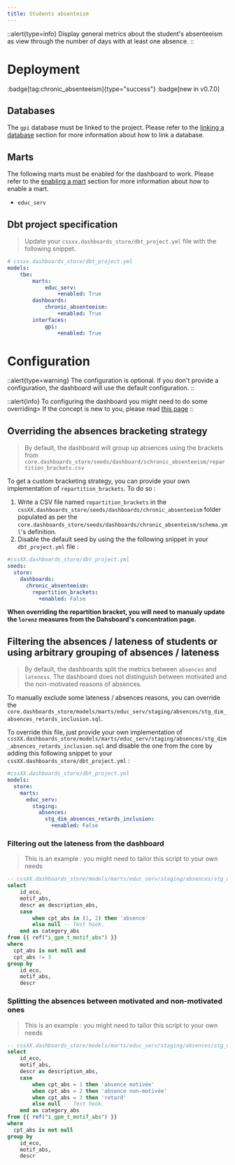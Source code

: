 ```yaml
---
title: Students absenteism
---
```


::alert{type=info}
Display general metrics about the student's absenteeism as view through the number of days with at least one absence.
::

# Deployment 
:badge[tag:chronic_absenteeism]{type="success"}
:badge[new in v0.7.0]

## Databases 

The `gpi` database must be linked to the project. Please refer to the [linking a database](/using/configuration/linking) section for more information about how to link a database.

## Marts 

The following marts must be enabled for the dashboard to work. Please refer to the [enabling a mart](/using/configuration/enabling) section for more information about how to enable a mart.
* `educ_serv`

## Dbt project specification
> Update your `cssxx.dashboards_store/dbt_project.yml` file with the following snippet.

```yaml
# cssxx.dashboards_store/dbt_project.yml
models:
    tbe:
        marts:
            educ_serv:
                +enabled: True                  
        dashboards:                                   
            chronic_absenteeism:
                +enabled: True
        interfaces:
            gpi:
                +enabled: True
```

# Configuration
::alert{type=warning}
The configuration is optional. If you don't provide a configuration, the dashboard will use the default configuration.
::

::alert{info}
To configuring the dashboard you might need to do some overriding> If the concept is new to you, please read [this page](/using/configuration/overriding)
::

## Overriding the absences bracketing strategy
> By default, the dashboard will group up absences using the brackets from `core.dashboards_store/seeds/dashboard/schronic_absenteeism/repartition_brackets.csv`

To get a custom bracketing strategy, you can provide your own implementation of `repartition_brackets`. To do so :
1. Write a CSV file named `repartition_brackets` in the `cssXX.dashboards_store/seeds/dashboards/chronic_absenteeism` folder populated as per the `core.dashboards_store/seeds/dashboards/chronic_absenteism/schema.yml`'s definition.
2. Disable the default seed by using the the following snippet in your `dbt_project.yml` file : 

```yaml
#cssXX.dashboards_store/dbt_project.yml
seeds:
  store:
    dashboards:
      chronic_absenteeism:
        repartition_brackets:
          +enabled: False
```

__When overriding the repartition bracket, you will need to manualy update the `lorenz` measures from the Dahsboard's concentration page.__

## Filtering the absences / lateness of students or using arbitrary grouping of absences / lateness
> By default, the dashboards split the metrics between `absences` and `lateness`. The dashboard does not distinguish between motivated and the non-motivated reasons of absences.

To manually exclude some lateness / absences reasons, you can override the `core.dashboards_store/models/marts/educ_serv/staging/absences/stg_dim_absences_retards_inclusion.sql`.

To override this file, just provide your own implementation of `cssXX.dashboards_store/models/marts/educ_serv/staging/absences/stg_dim_absences_retards_inclusion.sql` and disable the one from the core by adding this following snippet to your `cssXX.dashboards_store/dbt_project.yml` :

```yaml
#cssXX.dashboards_store/dbt_project.yml
models:
  store:
    marts:
      educ_serv:
        staging:
          absences:
            stg_dim_absences_retards_inclusion:
              +enabled: False
```


### Filtering out the lateness from the dashboard
> This is an example : you might need to tailor this script to your own needs

```sql
-- cssXX.dashboards_store/models/marts/educ_serv/staging/absences/stg_dim_absences_retards_inclusion.sql
select 
    id_eco, 
    motif_abs,
    descr as description_abs,
    case 
        when cpt_abs in (1, 2) then 'absence'
        else null -- Test hook.
    end as category_abs 
from {{ ref("i_gpm_t_motif_abs") }}
where 
  cpt_abs is not null and
  cpt_abs != 3 
group by
    id_eco,
    motif_abs,
    descr
```

### Splitting the absences between motivated and non-motivated ones
> This is an example : you might need to tailor this script to your own needs

```sql
-- cssXX.dashboards_store/models/marts/educ_serv/staging/absences/stg_dim_absences_retards_inclusion.sql
select 
    id_eco, 
    motif_abs,
    descr as description_abs,
    case 
        when cpt_abs = 1 then 'absence motivée'
        when cpt_abs = 2 then 'absence non-motivée' 
        when cpt_abs = 3 then 'retard' 
        else null -- Test hook.
    end as category_abs 
from {{ ref("i_gpm_t_motif_abs") }}
where 
  cpt_abs is not null
group by
    id_eco,
    motif_abs,
    descr
```